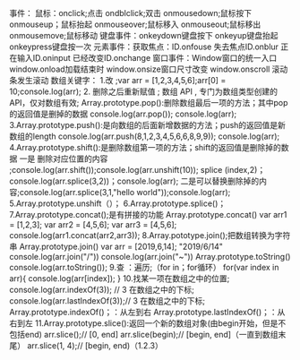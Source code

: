 事件：
鼠标：onclick;点击
ondblclick;双击
onmousedown;鼠标按下
onmouseup；鼠标抬起
onmouseover;鼠标移入
onmouseout;鼠标移出
onmousemove;鼠标移动
键盘事件：onkeydown键盘按下
onkeyup键盘抬起
onkeypress键盘按一次
元素事件：获取焦点：ID.onfouse
失去焦点ID.onblur
正在输入ID.oninput
已经改变ID.onchange
窗口事件：Window窗口的统一入口
window.onload加载结束时
window.onsize窗口尺寸改变
window.onscroll 滚动条发生滚动
数组关键字：
1.改 ;var arr = [1,2,3,4,5,6];arr[0] = 10;console.log(arr);
2. 删除之后重新赋值 ;  数组 API , 专门为数组类型创建的API，仅对数组有效;
 Array.prototype.pop():删除数组最后一项的方法；其中pop的返回值是删掉的数据
    console.log(arr.pop());
    console.log(arr);
3.Array.prototype.push():是向数组的后面新增数据的方法；push的返回值是新数组的length           console.log(arr.push(8,1,2,3,4,5,6,6,8,9,9));
    console.log(arr);
4.Array.prototype.shift():是删除数组第一项的方法；shift的返回值是删除掉的数据
一是 删除对应位置的内容 ;console.log(arr.shift());console.log(arr.unshift(10));
 splice (index,2)；console.log(arr.splice(3,2))；console.log(arr);
二是可以替换删除掉的内容;console.log(arr.splice(3,1,"hello world"));console.log(arr);
5.Array.prototype.unshift（）；
6.Array.prototype.splice()；
7.Array.prototype.concat();是有拼接的功能
             Array.prototype.concat()
             var arr1 = [1,2,3];
             var arr2 = [4,5,6];
             var arr3 = [4,5,6];
             console.log(arr1.concat(arr2,arr3));
8.Array.pototype.join();把数组转换为字符串
            Array.prototype.join()
            var arr = [2019,6,14];
             "2019/6/14"
            console.log(arr.join("/"))
            console.log(arr.join("~"))
            Array.prototype.toString()
            console.log(arr.toString());
9.查 ：遍历;（for in；for循环）
            for(var index in arr){
                  console.log(arr[index]);
             }
 10.找某一项在数组之中的位置;
            console.log(arr.indexOf(3));    // 3 在数组之中的下标;
            console.log(arr.lastIndexOf(3));// 3 在数组之中的下标;
            Array.prototype.indexOf()；：从左到右
            Array.prototype.lastIndexOf()；：从右到左
11.Array.prototype.slice():返回一个新的数组对象(由begin开始，但是不包括end)
            arr.slice();// [0, end]
            arr.slice(begin);// [begin, end]（一直到数组末尾）
            arr.slice(1, 4);// [begin, end)（1.2.3）
